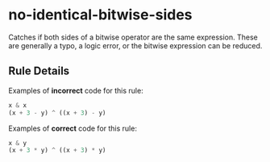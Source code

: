 # no-identical-bitwise-sides

Catches if both sides of a bitwise operator are the same expression. These are generally a typo, a logic error, or the bitwise expression can be reduced.

## Rule Details

Examples of **incorrect** code for this rule:

```js
x & x
(x + 3 - y) ^ ((x + 3) - y)
```

Examples of **correct** code for this rule:

```js
x & y
(x + 3 * y) ^ ((x + 3) * y)
```
